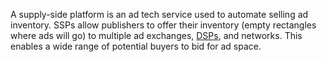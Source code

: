 A supply-side platform is an ad tech service used to automate selling ad inventory. SSPs allow publishers
to offer their inventory (empty rectangles where ads will go) to multiple ad
exchanges, [DSPs](#DSP), and networks. This enables a wide range of potential
buyers to bid for ad space.